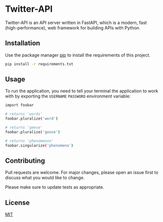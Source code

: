 # Twitter-API

Twitter-API is an API server written in FastAPI, which is a modern, fast (high-performance), web framework for building APIs with Python.

## Installation

Use the package manager [pip](https://pip.pypa.io/en/stable/) to install the requirements of this project.

```bash
pip install -r requirements.txt
```

## Usage

To run the application, you need to tell your terminal the application to work with by exporting the `USERNAME` `PASSWORD` environment variable:

```bash
import foobar

# returns 'words'
foobar.pluralize('word')

# returns 'geese'
foobar.pluralize('goose')

# returns 'phenomenon'
foobar.singularize('phenomena')
```

## Contributing
Pull requests are welcome. For major changes, please open an issue first to discuss what you would like to change.

Please make sure to update tests as appropriate.

## License
[MIT](https://choosealicense.com/licenses/mit/)